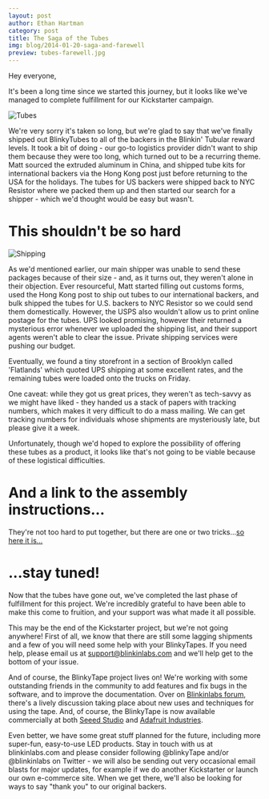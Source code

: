 ```yaml
---
layout: post 
author: Ethan Hartman
category: post
title: The Saga of the Tubes
img: blog/2014-01-20-saga-and-farewell
preview: tubes-farewell.jpg
---
```

Hey everyone,

It's been a long time since we started this journey, but it looks like we've managed to complete fulfillment for our Kickstarter campaign.

![Tubes](https://s3.amazonaws.com/ksr/assets/001/539/078/b176cb05da5d45587929f79a29b4e069_large.jpg?1390067089)

We're very sorry it's taken so long, but we're glad to say that we've finally shipped out BlinkyTubes to all of the backers in the Blinkin' Tubular reward levels.  It took a bit of doing - our go-to logistics provider didn't want to ship them because they were too long, which turned out to be a recurring theme.  Matt sourced the extruded aluminum in China, and shipped tube kits for international backers via the Hong Kong post just before returning to the USA for the holidays.  The tubes for US backers were shipped back to NYC Resistor where we packed them up and then started our search for a shipper - which we'd thought would be easy but wasn't.

<!--more-->

# This shouldn't be so hard

![Shipping](https://s3.amazonaws.com/ksr/assets/001/544/150/938d0e4744545cf81660a94c36106aa2_large.jpg?1390226746)

As we'd mentioned earlier, our main shipper was unable to send these packages because of their size - and, as it turns out, they weren't alone in their objection. Ever resourceful, Matt started filling out customs forms, used the Hong Kong post to ship out tubes to our international backers, and bulk shipped the tubes for U.S. backers to NYC Resistor so we could send them domestically. However, the USPS also wouldn't allow us to print online postage for the tubes. UPS looked promising, however their returned a mysterious error whenever we uploaded the shipping list, and their support agents weren't able to clear the issue. Private shipping services were pushing our budget.

Eventually, we found a tiny storefront in a section of Brooklyn called 'Flatlands' which quoted UPS shipping at some excellent rates, and the remaining tubes were loaded onto the trucks on Friday.

One caveat: while they got us great prices, they weren't as tech-savvy as we might have liked - they handed us a stack of papers with tracking numbers, which makes it very difficult to do a mass mailing.  We can get tracking numbers for individuals whose shipments are mysteriously late, but please give it a week.

Unfortunately, though we'd hoped to explore the possibility of offering these tubes as a product, it looks like that's not going to be viable because of these logistical difficulties.

# And a link to the assembly instructions...

They're not too hard to put together, but there are one or two tricks...[so here it is...](http://blinkinlabs.com/blinkytape/docs/tubeinstructions/)

# ...stay tuned!

Now that the tubes have gone out, we've completed the last phase of fulfillment for this project.  We're incredibly grateful to have been able to make this come to fruition, and your support was what made it all possible.

This may be the end of the Kickstarter project, but we're not going anywhere!  First of all, we know that there are still some lagging shipments and a few of you will need some help with your BlinkyTapes.  If you need help, please email us at support@blinkinlabs.com and we'll help get to the bottom of your issue.

And of course, the BlinkyTape project lives on! We're working with some outstanding friends in the community to add features and fix bugs in the software, and to improve the documentation.  Over on [Blinkinlabs forum](http://forums.blinkinlabs.com/), there's a lively discussion taking place about new uses and techniques for using the tape. And, of course, the BlinkyTape is now available commercially at both [Seeed Studio](http://www.seeedstudio.com/depot/blinkytape-basic-p-1679.html) and [Adafruit Industries](http://www.adafruit.com/product/1605).

Even better, we have some great stuff planned for the future, including more super-fun, easy-to-use LED products.  Stay in touch with us at blinkinlabs.com and please consider following @blinkyTape and/or @blinkinlabs on Twitter - we will also be sending out very occasional email blasts for major updates, for example if we do another Kickstarter or launch our own e-commerce site.  When we get there, we'll also be looking for ways to say "thank you" to our original backers.

